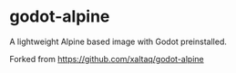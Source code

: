 # godot-alpine

A lightweight Alpine based image with Godot preinstalled.

Forked from https://github.com/xaltaq/godot-alpine
